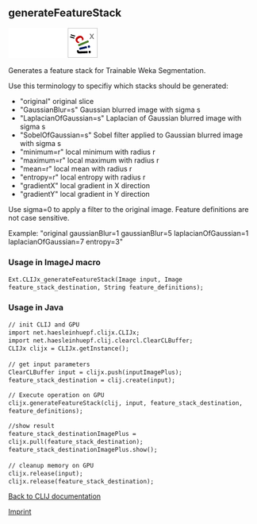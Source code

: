 ## generateFeatureStack
<img src="images/mini_empty_logo.png"/><img src="images/mini_empty_logo.png"/><img src="images/mini_clijx_logo.png"/>

Generates a feature stack for Trainable Weka Segmentation. 

Use this terminology to specifiy which stacks should be generated:
* "original" original slice
* "GaussianBlur=s" Gaussian blurred image with sigma s
* "LaplacianOfGaussian=s" Laplacian of Gaussian blurred image with sigma s
* "SobelOfGaussian=s" Sobel filter applied to Gaussian blurred image with sigma s
* "minimum=r" local minimum with radius r
* "maximum=r" local maximum with radius r
* "mean=r" local mean with radius r
* "entropy=r" local entropy with radius r
* "gradientX" local gradient in X direction
* "gradientY" local gradient in Y direction

Use sigma=0 to apply a filter to the original image. Feature definitions are not case sensitive.

Example: "original gaussianBlur=1 gaussianBlur=5 laplacianOfGaussian=1 laplacianOfGaussian=7 entropy=3"

### Usage in ImageJ macro
```
Ext.CLIJx_generateFeatureStack(Image input, Image feature_stack_destination, String feature_definitions);
```


### Usage in Java
```
// init CLIJ and GPU
import net.haesleinhuepf.clijx.CLIJx;
import net.haesleinhuepf.clij.clearcl.ClearCLBuffer;
CLIJx clijx = CLIJx.getInstance();

// get input parameters
ClearCLBuffer input = clijx.push(inputImagePlus);
feature_stack_destination = clij.create(input);
```

```
// Execute operation on GPU
clijx.generateFeatureStack(clij, input, feature_stack_destination, feature_definitions);
```

```
//show result
feature_stack_destinationImagePlus = clijx.pull(feature_stack_destination);
feature_stack_destinationImagePlus.show();

// cleanup memory on GPU
clijx.release(input);
clijx.release(feature_stack_destination);
```


[Back to CLIJ documentation](https://clij.github.io/)

[Imprint](https://clij.github.io/imprint)
